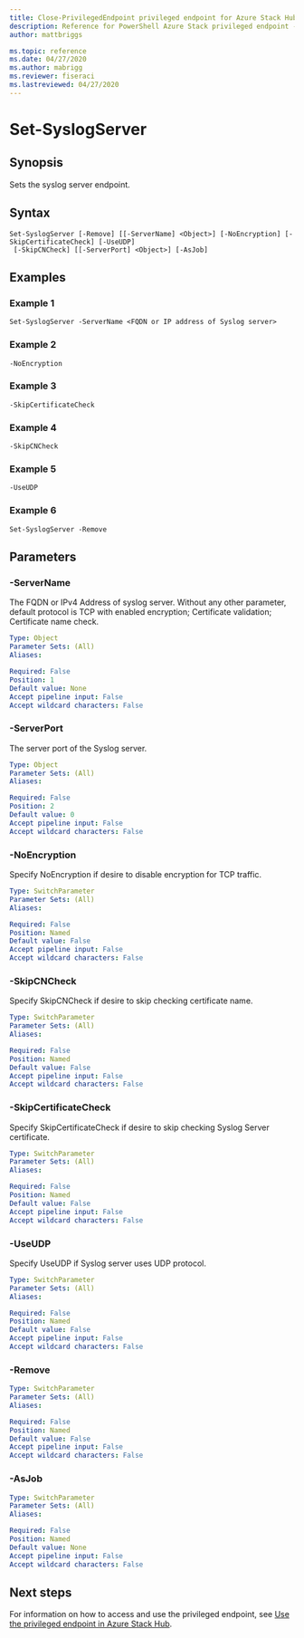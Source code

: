 ```yaml
---
title: Close-PrivilegedEndpoint privileged endpoint for Azure Stack Hub
description: Reference for PowerShell Azure Stack privileged endpoint - Close-PrivilegedEndpoint
author: mattbriggs

ms.topic: reference
ms.date: 04/27/2020
ms.author: mabrigg
ms.reviewer: fiseraci
ms.lastreviewed: 04/27/2020
---
```


# Set-SyslogServer

## Synopsis
Sets the syslog server endpoint.

## Syntax

```
Set-SyslogServer [-Remove] [[-ServerName] <Object>] [-NoEncryption] [-SkipCertificateCheck] [-UseUDP]
 [-SkipCNCheck] [[-ServerPort] <Object>] [-AsJob]
```


## Examples

### Example 1

```
Set-SyslogServer -ServerName <FQDN or IP address of Syslog server>
```

### Example 2
```
-NoEncryption
```

### Example 3
```
-SkipCertificateCheck
```

### Example 4
```
-SkipCNCheck
```

### Example 5
```
-UseUDP
```

### Example 6
```
Set-SyslogServer -Remove
```

## Parameters

### -ServerName
The FQDN or IPv4 Address of syslog server.
Without any other parameter, default protocol is TCP with enabled encryption; Certificate validation; Certificate name check.

```yaml
Type: Object
Parameter Sets: (All)
Aliases:

Required: False
Position: 1
Default value: None
Accept pipeline input: False
Accept wildcard characters: False
```

### -ServerPort
The server port of the Syslog server.

```yaml
Type: Object
Parameter Sets: (All)
Aliases:

Required: False
Position: 2
Default value: 0
Accept pipeline input: False
Accept wildcard characters: False
```

### -NoEncryption
Specify NoEncryption if desire to disable encryption for TCP traffic.

```yaml
Type: SwitchParameter
Parameter Sets: (All)
Aliases:

Required: False
Position: Named
Default value: False
Accept pipeline input: False
Accept wildcard characters: False
```

### -SkipCNCheck
Specify SkipCNCheck if desire to skip checking certificate name.

```yaml
Type: SwitchParameter
Parameter Sets: (All)
Aliases:

Required: False
Position: Named
Default value: False
Accept pipeline input: False
Accept wildcard characters: False
```

### -SkipCertificateCheck
Specify SkipCertificateCheck if desire to skip checking Syslog Server certificate.

```yaml
Type: SwitchParameter
Parameter Sets: (All)
Aliases:

Required: False
Position: Named
Default value: False
Accept pipeline input: False
Accept wildcard characters: False
```

### -UseUDP
Specify UseUDP if Syslog server uses UDP protocol.

```yaml
Type: SwitchParameter
Parameter Sets: (All)
Aliases:

Required: False
Position: Named
Default value: False
Accept pipeline input: False
Accept wildcard characters: False
```

### -Remove
 

```yaml
Type: SwitchParameter
Parameter Sets: (All)
Aliases:

Required: False
Position: Named
Default value: False
Accept pipeline input: False
Accept wildcard characters: False
```

### -AsJob


```yaml
Type: SwitchParameter
Parameter Sets: (All)
Aliases:

Required: False
Position: Named
Default value: None
Accept pipeline input: False
Accept wildcard characters: False
```

## Next steps

For information on how to access and use the privileged endpoint, see [Use the privileged endpoint in Azure Stack Hub](https://docs.microsoft.com/azure-stack/operator/azure-stack-monitor-update).